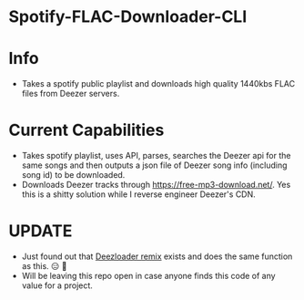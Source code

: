 # Spotify-FLAC-Downloader-CLI

# Info
* Takes a spotify public playlist and downloads high quality 1440kbs FLAC files from Deezer servers.

# Current Capabilities
* Takes spotify playlist, uses API, parses, searches the Deezer api for the same songs and then outputs a json file of Deezer song info (including song id) to be downloaded.
* Downloads Deezer tracks through https://free-mp3-download.net/. Yes this is a shitty solution while I reverse engineer Deezer's CDN.

# UPDATE
* Just found out that <a href="https://notabug.org/RemixDevs/DeezloaderRemix">Deezloader remix</a> exists and does the same function as this. 😑 🔫
* Will be leaving this repo open in case anyone finds this code of any value for a project.

